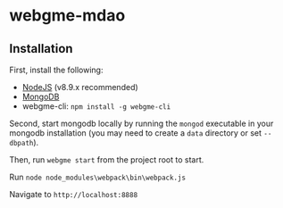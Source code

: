 # webgme-mdao
## Installation
First, install the following:
- [NodeJS](https://nodejs.org/en/) (v8.9.x recommended)
- [MongoDB](https://www.mongodb.com/)
- webgme-cli: `npm install -g webgme-cli`

Second, start mongodb locally by running the `mongod` executable in your mongodb installation (you may need to create a `data` directory or set `--dbpath`).

Then, run `webgme start` from the project root to start.

Run `node node_modules\webpack\bin\webpack.js`

Navigate to `http://localhost:8888`
